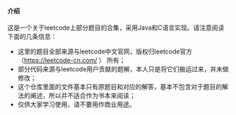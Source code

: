 #### 介绍
这是一个关于leetcode上部分题目的合集，采用Java和C语言实现。请注意阅读下面的几条信息：

* 这里的题目全部来源与leetcode中文官网，版权归leetcode官方（https://leetcode-cn.com/ ） 所有；
* 部分代码来源与leetcode用户贡献的题解，本人只是将它们搬运过来，并未做修改；
* 这个仓库里面的文件基本只有原题目和对应的解答，基本不包含对于题目的解法的阐述，所以并不适合作为书本来阅读；
* 仅供大家学习使用，请不要用作商业用途。